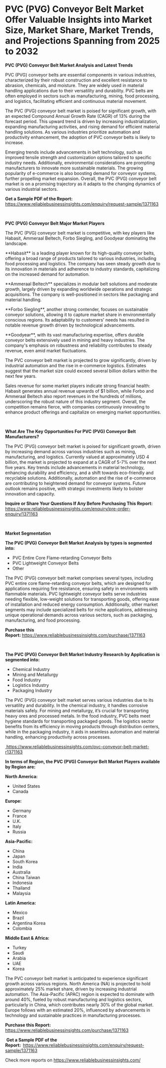 <p><h1>PVC (PVG) Conveyor Belt Market Offer Valuable Insights into Market Size, Market Share, Market Trends, and Projections Spanning from 2025 to 2032</h1></p><p><strong>PVC (PVG) Conveyor Belt Market Analysis and Latest Trends</strong></p>
<p><p>PVC (PVG) conveyor belts are essential components in various industries, characterized by their robust construction and excellent resistance to abrasion, chemicals, and moisture. They are widely used in material handling applications due to their versatility and durability. PVC belts are often employed in sectors such as manufacturing, mining, food processing, and logistics, facilitating efficient and continuous material movement.</p><p>The PVC (PVG) conveyor belt market is poised for significant growth, with an expected Compound Annual Growth Rate (CAGR) of 13% during the forecast period. This upward trend is driven by increasing industrialization, expanding manufacturing activities, and rising demand for efficient material handling solutions. As various industries prioritize automation and productivity enhancement, the adoption of PVC conveyor belts is likely to increase.</p><p>Emerging trends include advancements in belt technology, such as improved tensile strength and customization options tailored to specific industry needs. Additionally, environmental considerations are prompting manufacturers to innovate more sustainable materials. The growing popularity of e-commerce is also boosting demand for conveyor systems, further propelling market expansion. Overall, the PVC (PVG) conveyor belt market is on a promising trajectory as it adapts to the changing dynamics of various industrial sectors.</p></p>
<p><strong>Get a Sample PDF of the Report:&nbsp;</strong> <a href="https://www.reliablebusinessinsights.com/enquiry/request-sample/1371163?utm_campaign=2313&utm_medium=2&utm_source=Github&utm_content=ia&utm_term=22032025&utm_id=pvc-pvg-conveyor-belt">https://www.reliablebusinessinsights.com/enquiry/request-sample/1371163</a></p>
<p>&nbsp;</p>
<p><strong>PVC (PVG) Conveyor Belt Major Market Players</strong></p>
<p><p>The PVC (PVG) conveyor belt market is competitive, with key players like Habasit, Ammeraal Beltech, Forbo Siegling, and Goodyear dominating the landscape. </p><p>**Habasit** is a leading player known for its high-quality conveyor belts, offering a broad range of products tailored to various industries, including food processing and logistics. The company has seen steady growth due to its innovation in materials and adherence to industry standards, capitalizing on the increased demand for automation.</p><p>**Ammeraal Beltech** specializes in modular belt solutions and moderate growth, largely driven by expanding worldwide operations and strategic acquisitions. The company is well-positioned in sectors like packaging and material handling.</p><p>**Forbo Siegling**, another strong contender, focuses on sustainable conveyor solutions, allowing it to capture market share in environmentally conscious regions. Its adaptability to customers' needs has resulted in notable revenue growth driven by technological advancements.</p><p>**Goodyear**, with its vast manufacturing expertise, offers durable conveyor belts extensively used in mining and heavy industries. The company's emphasis on robustness and reliability contributes to steady revenue, even amid market fluctuations.</p><p>The PVC conveyor belt market is projected to grow significantly, driven by industrial automation and the rise in e-commerce logistics. Estimates suggest that the market size could exceed several billion dollars within the next few years. </p><p>Sales revenue for some market players indicate strong financial health: Habasit generates annual revenue upwards of $1 billion, while Forbo and Ammeraal Beltech also report revenues in the hundreds of millions, underscoring the robust nature of this industry segment. Overall, the competition remains fierce, with companies continuously innovating to enhance product offerings and capitalize on emerging market opportunities.</p></p>
<p>&nbsp;</p>
<p><strong>What Are The Key Opportunities For PVC (PVG) Conveyor Belt Manufacturers?</strong></p>
<p><p>The PVC (PVG) conveyor belt market is poised for significant growth, driven by increasing demand across various industries such as mining, manufacturing, and logistics. Currently valued at approximately USD 4 billion, the market is projected to expand at a CAGR of 5-7% over the next five years. Key trends include advancements in material technology, enhancing durability and efficiency, and a shift towards eco-friendly and recyclable solutions. Additionally, automation and the rise of e-commerce are contributing to heightened demand for conveyor systems. Future outlook remains positive, with strategic investments likely to bolster innovation and capacity.</p></p>
<p><strong>Inquire or Share Your Questions If Any Before Purchasing This Report:</strong> <a href="https://www.reliablebusinessinsights.com/enquiry/pre-order-enquiry/1371163?utm_campaign=2313&utm_medium=2&utm_source=Github&utm_content=ia&utm_term=22032025&utm_id=pvc-pvg-conveyor-belt">https://www.reliablebusinessinsights.com/enquiry/pre-order-enquiry/1371163</a></p>
<p>&nbsp;</p>
<p><strong>Market Segmentation</strong></p>
<p><strong>The PVC (PVG) Conveyor Belt Market Analysis by types is segmented into:</strong></p>
<p><ul><li>PVC Entire Core Flame-retarding Conveyor Belts</li><li>PVC Lightweight Conveyor Belts</li><li>Other</li></ul></p>
<p><p>The PVC (PVG) conveyor belt market comprises several types, including PVC entire core flame-retarding conveyor belts, which are designed for applications requiring fire resistance, ensuring safety in environments with flammable materials. PVC lightweight conveyor belts serve industries needing flexible, low-weight solutions for transporting goods, offering ease of installation and reduced energy consumption. Additionally, other market segments may include specialized belts for niche applications, addressing unique operational demands across various sectors, such as packaging, manufacturing, and food processing.</p></p>
<p><strong>Purchase this Report:&nbsp;</strong><a href="https://www.reliablebusinessinsights.com/purchase/1371163?utm_campaign=2313&utm_medium=2&utm_source=Github&utm_content=ia&utm_term=22032025&utm_id=pvc-pvg-conveyor-belt">https://www.reliablebusinessinsights.com/purchase/1371163</a></p>
<p>&nbsp;</p>
<p><strong>The PVC (PVG) Conveyor Belt Market Industry Research by Application is segmented into:</strong></p>
<p><ul><li>Chemical Industry</li><li>Mining and Metallurgy</li><li>Food Industry</li><li>Logistics Industry</li><li>Packaging Industry</li></ul></p>
<p><p>The PVC (PVG) conveyor belt market serves various industries due to its versatility and durability. In the chemical industry, it handles corrosive materials safely. For mining and metallurgy, it’s crucial for transporting heavy ores and processed metals. In the food industry, PVC belts meet hygiene standards for transporting packaged goods. The logistics sector benefits from its efficiency in moving products through distribution centers, while in the packaging industry, it aids in seamless automation and material handling, enhancing productivity across processes.</p></p>
<p><a href="https://www.reliablebusinessinsights.com/pvc-conveyor-belt-market-r1371163?utm_campaign=2313&utm_medium=2&utm_source=Github&utm_content=ia&utm_term=22032025&utm_id=pvc-pvg-conveyor-belt">&nbsp;https://www.reliablebusinessinsights.com/pvc-conveyor-belt-market-r1371163</a></p>
<p><strong>In terms of Region, the PVC (PVG) Conveyor Belt Market Players available by Region are:</strong></p>
<p>
    <p> <strong> North America: </strong>
        <ul>
            <li>United States</li>
            <li>Canada</li>
        </ul>
        </p> 
    <p> <strong> Europe: </strong>
        <ul>
            <li>Germany</li>
            <li>France</li>
            <li>U.K.</li>
            <li>Italy</li>
            <li>Russia</li>
        </ul>
        </p> 
    <p> <strong> Asia-Pacific: </strong>
        <ul>
            <li>China</li>
            <li>Japan</li>
            <li>South Korea</li>
            <li>India</li>
            <li>Australia</li>
            <li>China Taiwan</li>
            <li>Indonesia</li>
            <li>Thailand</li>
            <li>Malaysia</li>
        </ul>
        </p> 
    <p> <strong> Latin America: </strong>
        <ul>
            <li>Mexico</li>
            <li>Brazil</li>
            <li>Argentina Korea</li>
            <li>Colombia</li>
        </ul>
        </p> 
    <p> <strong> Middle East & Africa: </strong>
        <ul>
            <li>Turkey</li>
            <li>Saudi</li>
            <li>Arabia</li>
            <li>UAE</li>
            <li>Korea</li>
        </ul>
    </p>
    </p>
<p><p>The PVC conveyor belt market is anticipated to experience significant growth across various regions. North America (NA) is projected to hold approximately 25% market share, driven by increasing industrial automation. The Asia-Pacific (APAC) region is expected to dominate with around 40%, fueled by robust manufacturing and logistics sectors, particularly in China, which contributes nearly 30% of the global market. Europe follows with an estimated 20%, influenced by advancements in technology and sustainable practices in manufacturing processes.</p></p>
<p><strong>Purchase this Report: </strong><a href="https://www.reliablebusinessinsights.com/purchase/1371163?utm_campaign=2313&utm_medium=2&utm_source=Github&utm_content=ia&utm_term=22032025&utm_id=pvc-pvg-conveyor-belt">https://www.reliablebusinessinsights.com/purchase/1371163</a></p>
<p>&nbsp;<strong>Get a Sample PDF of the Report:&nbsp;&nbsp;</strong><a href="https://www.reliablebusinessinsights.com/enquiry/request-sample/1371163?utm_campaign=2313&utm_medium=2&utm_source=Github&utm_content=ia&utm_term=22032025&utm_id=pvc-pvg-conveyor-belt">https://www.reliablebusinessinsights.com/enquiry/request-sample/1371163</a></p>
<p><strong></strong></p>
<p>Check more reports on <a href="https://www.reliablebusinessinsights.com/?utm_campaign=2313&utm_medium=2&utm_source=Github&utm_content=ia&utm_term=22032025&utm_id=pvc-pvg-conveyor-belt">https://www.reliablebusinessinsights.com/</a></p>